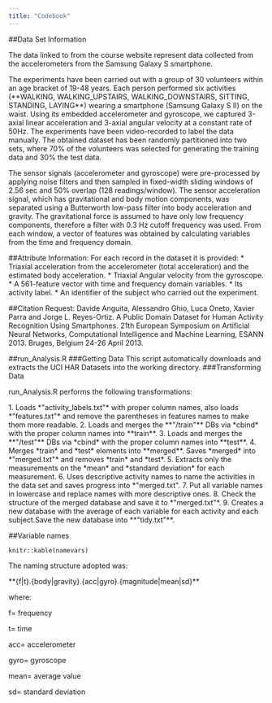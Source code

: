 ```yaml
---
title: "Codebook"
---
```

##Data Set Information
<p>The data linked to from the course website represent data collected from the accelerometers from the Samsung Galaxy S smartphone.</p>
<p>The experiments have been carried out with a group of 30 volunteers within an age bracket of 19-48 years. Each person performed six activities (**WALKING, WALKING_UPSTAIRS, WALKING_DOWNSTAIRS, SITTING, STANDING, LAYING**) wearing a smartphone (Samsung Galaxy S II) on the waist. Using its embedded accelerometer and gyroscope, we captured 3-axial linear acceleration and 3-axial angular velocity at a constant rate of 50Hz. The experiments have been video-recorded to label the data manually. The obtained dataset has been randomly partitioned into two sets, where 70% of the volunteers was selected for generating the training data and 30% the test data. </p>
<p>The sensor signals (accelerometer and gyroscope) were pre-processed by applying noise filters and then sampled in fixed-width sliding windows of 2.56 sec and 50% overlap (128 readings/window). The sensor acceleration signal, which has gravitational and body motion components, was separated using a Butterworth low-pass filter into body acceleration and gravity. The gravitational force is assumed to have only low frequency components, therefore a filter with 0.3 Hz cutoff frequency was used. From each window, a vector of features was obtained by calculating variables from the time and frequency domain.</p>
##Attribute Information:
For each record in the dataset it is provided: 
* Triaxial acceleration from the accelerometer (total acceleration) and the estimated body acceleration. 
* Triaxial Angular velocity from the gyroscope. 
* A 561-feature vector with time and frequency domain variables. 
* Its activity label. 
* An identifier of the subject who carried out the experiment.

##Citation Request:
Davide Anguita, Alessandro Ghio, Luca Oneto, Xavier Parra and Jorge L. Reyes-Ortiz. A Public Domain Dataset for Human Activity Recognition Using Smartphones. 21th European Symposium on Artificial Neural Networks, Computational Intelligence and Machine Learning, ESANN 2013. Bruges, Belgium 24-26 April 2013.

##run_Analysis.R
###Getting Data
This script automatically downloads and extracts the UCI HAR Datasets into the working directory.
###Transforming Data
<p>run_Analysis.R performs the following transformations:</p>
1. Loads *"activity_labels.txt"* with proper column names, also loads *"features.txt"* and remove the parentheses in features names to make them more readable.
2. Loads and merges the **"/train"** DBs via *cbind* with the proper column names into **train**.
3. Loads and merges the **"/test"** DBs via *cbind* with the proper column names into **test**.
4. Merges *train* and *test* elements into **merged**. Saves *merged* into *"merged.txt"* and removes *train* and *test*.
5. Extracts only the measurements on the *mean* and *standard deviation* for each measurement.
6. Uses descriptive activity names to name the activities in the data set and saves progress into *"merged.txt".
7. Put all variable names in lowercase and replace names with more descriptive ones.
8. Check the structure of  the merged database and save it to *"merged.txt"*.
9. Creates a new database with the average of each variable for each activity and each subject.Save the new database into **"tidy.txt"**.

##Variable names
```{r, results='asis',echo=FALSE}
knitr::kable(namevars)
```
<p>The naming structure adopted was:</p>
<p>**{f|t}.{body|gravity}.{acc|gyro}.{magnitude|mean|sd}**</p>
<p>where:</p>
<p>f= frequency</p>
<p>t= time</p>
<p>acc= accelerometer</p>
<p>gyro= gyroscope</p>
<p>mean= average value</p>
<p>sd= standard deviation</p>